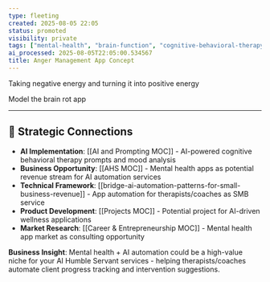 ```yaml
---
type: fleeting
created: 2025-08-05 22:05
status: promoted
visibility: private
tags: ["mental-health", "brain-function", "cognitive-behavioral-therapy", "anger-management", "app-idea"]
ai_processed: 2025-08-05T22:05:00.534567
title: Anger Management App Concept
---
```

Taking negative energy and turning it into positive energy 

Model the brain rot app

---

## 🔗 Strategic Connections
- **AI Implementation**: [[AI and Prompting MOC]] - AI-powered cognitive behavioral therapy prompts and mood analysis
- **Business Opportunity**: [[AHS MOC]] - Mental health apps as potential revenue stream for AI automation services
- **Technical Framework**: [[bridge-ai-automation-patterns-for-small-business-revenue]] - App automation for therapists/coaches as SMB service
- **Product Development**: [[Projects MOC]] - Potential project for AI-driven wellness applications
- **Market Research**: [[Career & Entrepreneurship MOC]] - Mental health app market as consulting opportunity

**Business Insight**: Mental health + AI automation could be a high-value niche for your AI Humble Servant services - helping therapists/coaches automate client progress tracking and intervention suggestions.